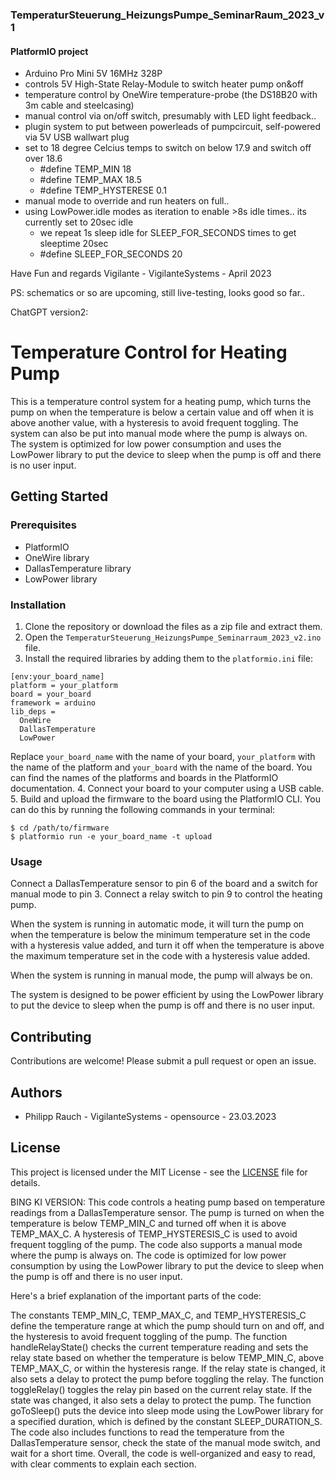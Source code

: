 ### TemperaturSteuerung_HeizungsPumpe_SeminarRaum_2023_v1

#### PlatformIO project

- Arduino Pro Mini 5V 16MHz 328P
- controls 5V High-State Relay-Module to switch heater pump on&off
- temperature control by OneWire temperature-probe (the DS18B20 with 3m cable and steelcasing)
- manual control via on/off switch, presumably with LED light feedback..
- plugin system to put between powerleads of pumpcircuit, self-powered via 5V USB wallwart plug
- set to 18 degree Celcius temps to switch on below 17.9 and switch off over 18.6
    - #define TEMP_MIN 18
    - #define TEMP_MAX 18.5
    - #define TEMP_HYSTERESE 0.1
- manual mode to override and run heaters on full..
- using LowPower.idle modes as iteration to enable >8s idle times.. its currently set to 20sec idle
    - we repeat 1s sleep idle for SLEEP_FOR_SECONDS times to get sleeptime 20sec
    - #define SLEEP_FOR_SECONDS 20

Have Fun and regards
Vigilante -
VigilanteSystems - April 2023

PS:
schematics or so are upcoming, still live-testing, looks good so far..

ChatGPT version2:
# Temperature Control for Heating Pump

This is a temperature control system for a heating pump, which turns the pump on when the temperature is below a certain value and off when it is above another value, with a hysteresis to avoid frequent toggling. The system can also be put into manual mode where the pump is always on. The system is optimized for low power consumption and uses the LowPower library to put the device to sleep when the pump is off and there is no user input.

## Getting Started

### Prerequisites

- PlatformIO
- OneWire library
- DallasTemperature library
- LowPower library

### Installation

1. Clone the repository or download the files as a zip file and extract them.
2. Open the `TemperaturSteuerung_HeizungsPumpe_Seminarraum_2023_v2.ino` file.
3. Install the required libraries by adding them to the `platformio.ini` file:
```
[env:your_board_name]
platform = your_platform
board = your_board
framework = arduino
lib_deps = 
  OneWire
  DallasTemperature
  LowPower
```
Replace `your_board_name` with the name of your board, `your_platform` with the name of the platform and `your_board` with the name of the board. You can find the names of the platforms and boards in the PlatformIO documentation.
4. Connect your board to your computer using a USB cable.
5. Build and upload the firmware to the board using the PlatformIO CLI. You can do this by running the following commands in your terminal:
```
$ cd /path/to/firmware
$ platformio run -e your_board_name -t upload
```

### Usage

Connect a DallasTemperature sensor to pin 6 of the board and a switch for manual mode to pin 3. Connect a relay switch to pin 9 to control the heating pump.

When the system is running in automatic mode, it will turn the pump on when the temperature is below the minimum temperature set in the code with a hysteresis value added, and turn it off when the temperature is above the maximum temperature set in the code with a hysteresis value added.

When the system is running in manual mode, the pump will always be on.

The system is designed to be power efficient by using the LowPower library to put the device to sleep when the pump is off and there is no user input.

## Contributing

Contributions are welcome! Please submit a pull request or open an issue.

## Authors

- Philipp Rauch - VigilanteSystems - opensource - 23.03.2023

## License

This project is licensed under the MIT License - see the [LICENSE](LICENSE) file for details.


BING KI VERSION:
This code controls a heating pump based on temperature readings from a DallasTemperature sensor. The pump is turned on when the temperature is below TEMP_MIN_C and turned off when it is above TEMP_MAX_C. A hysteresis of TEMP_HYSTERESIS_C is used to avoid frequent toggling of the pump. The code also supports a manual mode where the pump is always on. The code is optimized for low power consumption by using the LowPower library to put the device to sleep when the pump is off and there is no user input.

Here's a brief explanation of the important parts of the code:

The constants TEMP_MIN_C, TEMP_MAX_C, and TEMP_HYSTERESIS_C define the temperature range at which the pump should turn on and off, and the hysteresis to avoid frequent toggling of the pump.
The function handleRelayState() checks the current temperature reading and sets the relay state based on whether the temperature is below TEMP_MIN_C, above TEMP_MAX_C, or within the hysteresis range. If the relay state is changed, it also sets a delay to protect the pump before toggling the relay.
The function toggleRelay() toggles the relay pin based on the current relay state. If the state was changed, it also sets a delay to protect the pump.
The function goToSleep() puts the device into sleep mode using the LowPower library for a specified duration, which is defined by the constant SLEEP_DURATION_S.
The code also includes functions to read the temperature from the DallasTemperature sensor, check the state of the manual mode switch, and wait for a short time. Overall, the code is well-organized and easy to read, with clear comments to explain each section.